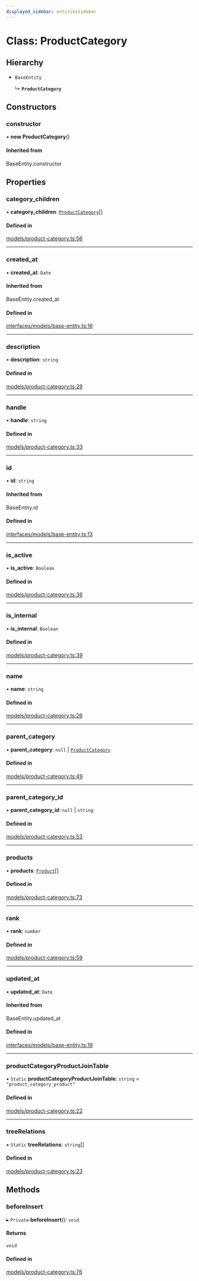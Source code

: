 ```yaml
---
displayed_sidebar: entitiesSidebar
---
```


# Class: ProductCategory

## Hierarchy

- `BaseEntity`

  ↳ **`ProductCategory`**

## Constructors

### constructor

• **new ProductCategory**()

#### Inherited from

BaseEntity.constructor

## Properties

### category\_children

• **category\_children**: [`ProductCategory`](ProductCategory.md)[]

#### Defined in

[models/product-category.ts:56](https://github.com/medusajs/medusa/blob/b38f73726/packages/medusa/src/models/product-category.ts#L56)

___

### created\_at

• **created\_at**: `Date`

#### Inherited from

BaseEntity.created\_at

#### Defined in

[interfaces/models/base-entity.ts:16](https://github.com/medusajs/medusa/blob/b38f73726/packages/medusa/src/interfaces/models/base-entity.ts#L16)

___

### description

• **description**: `string`

#### Defined in

[models/product-category.ts:29](https://github.com/medusajs/medusa/blob/b38f73726/packages/medusa/src/models/product-category.ts#L29)

___

### handle

• **handle**: `string`

#### Defined in

[models/product-category.ts:33](https://github.com/medusajs/medusa/blob/b38f73726/packages/medusa/src/models/product-category.ts#L33)

___

### id

• **id**: `string`

#### Inherited from

BaseEntity.id

#### Defined in

[interfaces/models/base-entity.ts:13](https://github.com/medusajs/medusa/blob/b38f73726/packages/medusa/src/interfaces/models/base-entity.ts#L13)

___

### is\_active

• **is\_active**: `Boolean`

#### Defined in

[models/product-category.ts:36](https://github.com/medusajs/medusa/blob/b38f73726/packages/medusa/src/models/product-category.ts#L36)

___

### is\_internal

• **is\_internal**: `Boolean`

#### Defined in

[models/product-category.ts:39](https://github.com/medusajs/medusa/blob/b38f73726/packages/medusa/src/models/product-category.ts#L39)

___

### name

• **name**: `string`

#### Defined in

[models/product-category.ts:26](https://github.com/medusajs/medusa/blob/b38f73726/packages/medusa/src/models/product-category.ts#L26)

___

### parent\_category

• **parent\_category**: ``null`` \| [`ProductCategory`](ProductCategory.md)

#### Defined in

[models/product-category.ts:49](https://github.com/medusajs/medusa/blob/b38f73726/packages/medusa/src/models/product-category.ts#L49)

___

### parent\_category\_id

• **parent\_category\_id**: ``null`` \| `string`

#### Defined in

[models/product-category.ts:53](https://github.com/medusajs/medusa/blob/b38f73726/packages/medusa/src/models/product-category.ts#L53)

___

### products

• **products**: [`Product`](Product.md)[]

#### Defined in

[models/product-category.ts:73](https://github.com/medusajs/medusa/blob/b38f73726/packages/medusa/src/models/product-category.ts#L73)

___

### rank

• **rank**: `number`

#### Defined in

[models/product-category.ts:59](https://github.com/medusajs/medusa/blob/b38f73726/packages/medusa/src/models/product-category.ts#L59)

___

### updated\_at

• **updated\_at**: `Date`

#### Inherited from

BaseEntity.updated\_at

#### Defined in

[interfaces/models/base-entity.ts:19](https://github.com/medusajs/medusa/blob/b38f73726/packages/medusa/src/interfaces/models/base-entity.ts#L19)

___

### productCategoryProductJoinTable

▪ `Static` **productCategoryProductJoinTable**: `string` = `"product_category_product"`

#### Defined in

[models/product-category.ts:22](https://github.com/medusajs/medusa/blob/b38f73726/packages/medusa/src/models/product-category.ts#L22)

___

### treeRelations

▪ `Static` **treeRelations**: `string`[]

#### Defined in

[models/product-category.ts:23](https://github.com/medusajs/medusa/blob/b38f73726/packages/medusa/src/models/product-category.ts#L23)

## Methods

### beforeInsert

▸ `Private` **beforeInsert**(): `void`

#### Returns

`void`

#### Defined in

[models/product-category.ts:76](https://github.com/medusajs/medusa/blob/b38f73726/packages/medusa/src/models/product-category.ts#L76)
